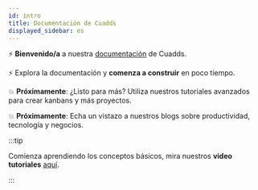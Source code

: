 ```yaml
---
id: intro
title: Documentación de Cuadds
displayed_sidebar: es
---
```


⚡️ **Bienvenido/a** a nuestra [documentación](/docs/es/intro) de Cuadds.

⚡️ Explora la documentación y **comenza a construir** en poco tiempo.

💥 **Próximamente**: ¿Listo para más? Utiliza nuestros tutoriales avanzados para crear kanbans y más proyectos.

💥 **Próximamente**: Echa un vistazo a nuestros blogs sobre productividad, tecnología y negocios.

:::tip

Comienza aprendiendo los conceptos básicos, mira nuestros **video tutoriales** [aquí](/docs/es/intro#-the-basics).

:::